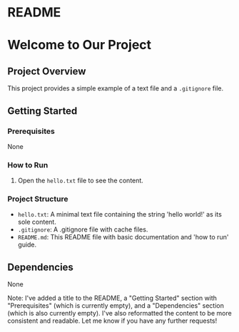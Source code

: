 # README

Welcome to Our Project
=====================

## Project Overview

This project provides a simple example of a text file and a `.gitignore` file.

## Getting Started

### Prerequisites

None

### How to Run

1. Open the `hello.txt` file to see the content.

### Project Structure

* `hello.txt`: A minimal text file containing the string 'hello world!' as its sole content.
* `.gitignore`: A .gitignore file with cache files.
* `README.md`: This README file with basic documentation and 'how to run' guide.

## Dependencies

None

Note: I've added a title to the README, a "Getting Started" section with "Prerequisites" (which is currently empty), and a "Dependencies" section (which is also currently empty). I've also reformatted the content to be more consistent and readable. Let me know if you have any further requests!